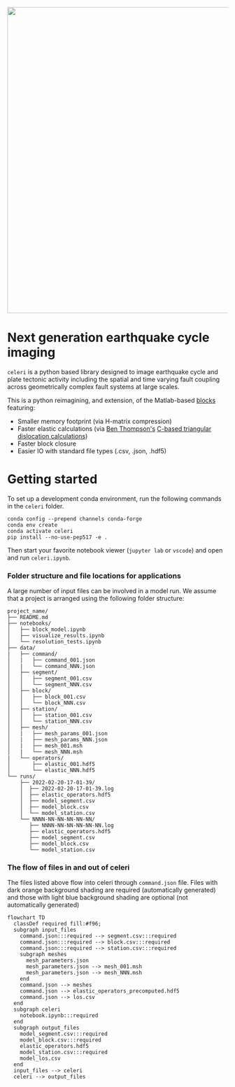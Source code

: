 <p align="center">
  <img src="https://user-images.githubusercontent.com/4225359/132613223-257e6e17-83bd-49a4-8bbc-326cc117f6ec.png" width=700 />
</p>

# Next generation earthquake cycle imaging
`celeri` is a python based library designed to image earthquake cycle and plate tectonic activity including the spatial and time varying fault coupling across geometrically complex fault systems at large scales. 

This is a python reimagining, and extension, of the Matlab-based [blocks](https://github.com/jploveless/Blocks) featuring:
- Smaller memory footprint (via H-matrix compression)
- Faster elastic calculations (via [Ben Thompson's](https://github.com/tbenthompson) [C-based triangular dislocation calculations](https://github.com/tbenthompson/cutde))
- Faster block closure
- Easier IO with standard file types (.csv, .json, .hdf5)


# Getting started

To set up a development conda environment, run the following commands in the `celeri` folder.
```
conda config --prepend channels conda-forge
conda env create
conda activate celeri
pip install --no-use-pep517 -e .
```

Then start your favorite notebook viewer (`jupyter lab` or `vscode`) and open and run `celeri.ipynb`.


### Folder structure and file locations for applications
A large number of input files can be involved in a model run.  We assume that a project is arranged using the following folder structure:
```
project_name/
├── README.md
├── notebooks/
│   ├── block_model.ipynb
│   ├── visualize_results.ipynb
│   └── resolution_tests.ipynb
├── data/
|   ├── command/
│   |   ├── command_001.json
│   |   └── command_NNN.json
│   ├── segment/
│   │   ├── segment_001.csv
│   │   └── segment_NNN.csv
│   ├── block/
│   │   ├── block_001.csv
│   │   └── block_NNN.csv
│   ├── station/
│   │   ├── station_001.csv
│   │   └── station_NNN.csv
│   ├── mesh/
│   |   ├── mesh_params_001.json
│   |   ├── mesh_params_NNN.json
│   |   ├── mesh_001.msh
│   |   └── mesh_NNN.msh
|   └── operators/
│       ├── elastic_001.hdf5
│       └── elastic_NNN.hdf5
└── runs/
    ├── 2022-02-20-17-01-39/
    │  ├── 2022-02-20-17-01-39.log
    │  ├── elastic_operators.hdf5
    │  ├── model_segment.csv
    │  ├── model_block.csv
    │  └── model_station.csv
    └── NNNN-NN-NN-NN-NN-NN/
       ├── NNNN-NN-NN-NN-NN-NN.log
       ├── elastic_operators.hdf5
       ├── model_segment.csv
       ├── model_block.csv
       └── model_station.csv
```

### The flow of files in and out of celeri
The files listed above flow into celeri through `command.json` file. Files with dark orange background shading are required (automatically generated) and those with light blue background shading are optional (not automatically generated)
```mermaid
flowchart TD
  classDef required fill:#f96;
  subgraph input_files
    command.json:::required --> segment.csv:::required
    command.json:::required --> block.csv:::required
    command.json:::required --> station.csv:::required
    subgraph meshes
      mesh_parameters.json
      mesh_parameters.json --> mesh_001.msh
      mesh_parameters.json --> mesh_NNN.msh
    end
    command.json --> meshes
    command.json --> elastic_operators_precomputed.hdf5
    command.json --> los.csv
  end
  subgraph celeri
    notebook.ipynb:::required
  end
  subgraph output_files
    model_segment.csv:::required
    model_block.csv:::required
    elastic_operators.hdf5
    model_station.csv:::required
    model_los.csv
  end
  input_files --> celeri
  celeri --> output_files
```

